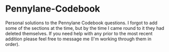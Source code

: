 # Pennylane-Codebook
Personal solutions to the Pennylane Codebook questions. I forgot to add some of the sections at the time, but by the time I came round to it they had deleted themselves. If you need help with any prior to the most recent addition please feel free to message me (I'm working through them in order).
